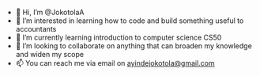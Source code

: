 - 👋 Hi, I’m @JokotolaA
- 👀 I’m interested in learning how to code and build something useful to accountants
- 🌱 I’m currently learning introduction to computer science CS50
- 💞️ I’m looking to collaborate on anything that can broaden my knowledge and widen my scope
- 📫 You can reach me via email on ayindejokotola@gmail.com

<!---
JokotolaA/JokotolaA is a ✨ special ✨ repository because its `README.md` (this file) appears on your GitHub profile.
You can click the Preview link to take a look at your changes.
--->
